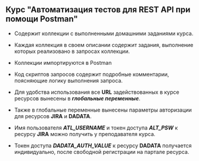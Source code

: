 ## Курс "Автоматизация тестов для REST API при помощи Postman"

- Содержит коллекции с выполненными домашними заданиями курса.
    
- Каждая коллекция в своем описании содержит задания, выполнение которых реализовано в запросах коллекции.
- Коллекции импортируются в Postman
    
- Код скриптов запросов содержит подробные комментарии, поясняющие логику выполнения запроса.
    
- Для удобства использования все **URL** задействованных в курсе ресурсов вынесены в _**глобальные переменные**_.
    
- Также в глобальные переменные вынесены параметры авторизации для ресурсов **JIRA** и **DADATA**.
    
- Имя пользователя _**ATL_USERNAME**_ и токен доступа _**ALT_PSW**_ к ресурсу **JIRA** можно получить у преподавателя курса.
    
- Токен доступа _**DADATA_AUTH_VALUE**_ к ресурсу **DADATA** получается индивидуально, после свободной регистрации на партале ресурса.
